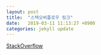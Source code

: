 ```yaml
---
layout: post
title:  "스택오버플로우 링크"
date:   2019-03-11 11:13:27 +0900
categories: jekyll update
---
```


[StackOverflow](https://stackoverflow.com/users/6375098/jo8937)